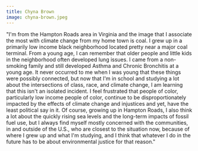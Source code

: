 ```yaml
---
title: Chyna Brown
image: chyna-brown.jpeg
---
```

"I'm from the Hampton Roads area in Virginia and the image that I associate the most with climate change from my home town is coal. I grew up in a primarily low income black neighborhood located pretty near a major coal terminal. From a young age, I can remember that older people and little kids in the neighborhood often developed lung issues. I came from a non-smoking family and still developed Asthma and Chronic Bronchitis at a young age. It never occurred to me when I was young that these things were possibly connected, but now that I'm in school and studying a lot about the intersections of class, race, and climate change, I am learning that this isn't an isolated incident. I feel frustrated that people of color, particularly low income people of color, continue to be disproportionately impacted by the effects of climate change and injustices and yet, have the least political say in it. Of course, growing up in Hampton Roads, I also think a lot about the quickly rising sea levels and the long-term impacts of fossil fuel use, but I always find myself mostly concerned with the communities, in and outside of the U.S., who are closest to the situation now, because of where I grew up and what I'm studying, and I think that whatever I do in the future has to be about environmental justice for that reason."
